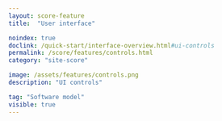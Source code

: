 ```yaml
---
layout: score-feature
title:  "User interface"

noindex: true
doclink: /quick-start/interface-overview.html#ui-controls
permalink: /score/features/controls.html
category: "site-score"

image: /assets/features/controls.png
description: "UI controls"

tag: "Software model"
visible: true
---
```


